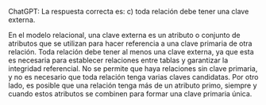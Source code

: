 ChatGPT:
La respuesta correcta es: c) toda relación debe tener una clave externa.

En el modelo relacional, una clave externa es un atributo o conjunto de atributos que se utilizan para hacer referencia a una clave primaria de otra relación. Toda relación debe tener al menos una clave externa, ya que esta es necesaria para establecer relaciones entre tablas y garantizar la integridad referencial. No se permite que haya relaciones sin clave primaria, y no es necesario que toda relación tenga varias claves candidatas. Por otro lado, es posible que una relación tenga más de un atributo primo, siempre y cuando estos atributos se combinen para formar una clave primaria única.